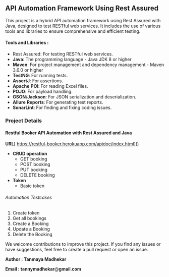 
## **API Automation Framework Using Rest Assured**
This project is a hybrid API automation framework using Rest Assured with Java, designed to test RESTful web services. It includes the use of various tools and libraries to ensure comprehensive and efficient testing.
#### Tools and Libraries :

* Rest Assured: For testing RESTful web services.
* **Java**: The programming language - Java JDK 8 or higher
* **Maven**: For project management and dependency management - Maven 3.6.0 or higher
* **TestNG**: For running tests.
* **AssertJ**: For assertions.
* **Apache** **POI**: For reading Excel files.
* **POJO**: For payload handling.
* **GSON**/**Jackson**: For JSON serialization and deserialization.
* **Allure** **Reports**: For generating test reports.
* **SonarLint**: For finding and fixing coding issues.


### **Project Details**

#### **Restful Booker API Automation with Rest Assured and Java**

**URL**[ https://restful-booker.herokuapp.com/apidoc/index.html]()
- **CRUD operation**
  - GET booking
  - POST booking
  - PUT booking
  - DELETE booking
- **Token**
  - Basic token

###### Automation Testcases
1. Create token
2. Get all bookings
3. Create a Booking
4. Update a Booking
5. Delete the Booking

We welcome contributions to improve this project. If you find any issues or have suggestions, feel free to create a pull request or open an issue.


****Author** : **Tanmaya** **Madhekar****

****Email** : **tannymadhekar****@**gmail**.**com**